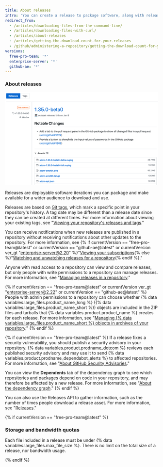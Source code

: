 ```yaml
---
title: About releases
intro: 'You can create a release to package software, along with release notes and links to binary files, for other people to use.'
redirect_from:
  - /articles/downloading-files-from-the-command-line/
  - /articles/downloading-files-with-curl/
  - /articles/about-releases
  - /articles/getting-the-download-count-for-your-releases
  - /github/administering-a-repository/getting-the-download-count-for-your-releases
versions:
  free-pro-team: '*'
  enterprise-server: '*'
  github-ae: '*'
---
```


### About releases

![An overview of releases](/assets/images/help/releases/releases-overview.png)

Releases are deployable software iterations you can package and make available for a wider audience to download and use.

Releases are based on [Git tags](https://git-scm.com/book/en/Git-Basics-Tagging), which mark a specific point in your repository's history. A tag date may be different than a release date since they can be created at different times. For more information about viewing your existing tags, see "[Viewing your repository's releases and tags](/github/administering-a-repository/viewing-your-repositorys-releases-and-tags)."

You can receive notifications when new releases are published in a repository without receiving notifications about other updates to the repository. For more information, see {% if currentVersion == "free-pro-team@latest" or currentVersion == "github-ae@latest" or currentVersion ver_gt "enterprise-server@2.20" %}"[Viewing your subscriptions](/github/managing-subscriptions-and-notifications-on-github/viewing-your-subscriptions){% else %}"[Watching and unwatching releases for a repository](/github/receiving-notifications-about-activity-on-github/watching-and-unwatching-releases-for-a-repository){% endif %}."

Anyone with read access to a repository can view and compare releases, but only people with write permissions to a repository can manage releases. For more information, see "[Managing releases in a repository](/github/administering-a-repository/managing-releases-in-a-repository)."

{% if currentVersion == "free-pro-team@latest" or currentVersion ver_gt "enterprise-server@2.22" or currentVersion == "github-ae@latest" %}
People with admin permissions to a repository can choose whether {% data variables.large_files.product_name_long %} ({% data variables.large_files.product_name_short %}) objects are included in the ZIP files and tarballs that {% data variables.product.product_name %} creates for each release. For more information, see "[Managing {% data variables.large_files.product_name_short %} objects in archives of your repository](/github/administering-a-repository/managing-git-lfs-objects-in-archives-of-your-repository)."
{% endif %}

{% if currentVersion == "free-pro-team@latest" %}
If a release fixes a security vulnerability, you should publish a security advisory in your repository. {% data variables.product.prodname_dotcom %} reviews each published security advisory and may use it to send {% data variables.product.prodname_dependabot_alerts %} to affected repositories. For more information, see "[About GitHub Security Advisories](/github/managing-security-vulnerabilities/about-github-security-advisories)."

You can view the **Dependents** tab of the dependency graph to see which repositories and packages depend on code in your repository, and may therefore be affected by a new release. For more information, see "[About the dependency graph](/github/visualizing-repository-data-with-graphs/about-the-dependency-graph)."
{% endif %}

You can also use the Releases API to gather information, such as the number of times people download a release asset. For more information, see "[Releases](/v3/repos/releases/)."

{% if currentVersion == "free-pro-team@latest" %}
### Storage and bandwidth quotas

 Each file included in a release must be under {% data variables.large_files.max_file_size %}. There is no limit on the total size of a release, nor bandwidth usage.

{% endif %}
